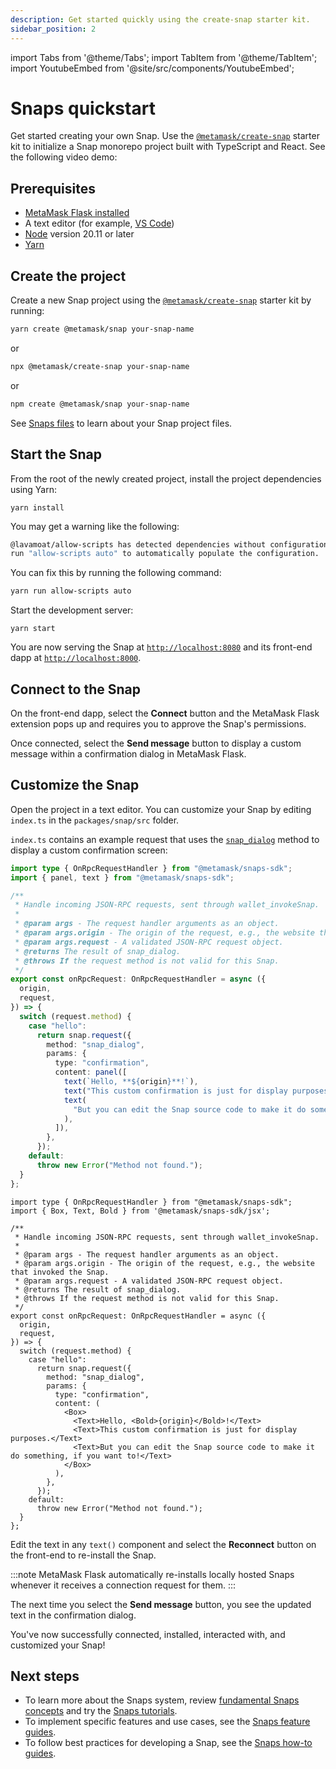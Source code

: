```yaml
---
description: Get started quickly using the create-snap starter kit.
sidebar_position: 2
---
```


import Tabs from '@theme/Tabs';
import TabItem from '@theme/TabItem';
import YoutubeEmbed from '@site/src/components/YoutubeEmbed';

# Snaps quickstart

Get started creating your own Snap.
Use the [`@metamask/create-snap`](https://github.com/MetaMask/snaps/tree/main/packages/create-snap)
starter kit to initialize a Snap monorepo project built with TypeScript and React.
See the following video demo:

<YoutubeEmbed url="https://www.youtube.com/embed/qZRAryYwgdg?si=CeImIULgH3iD-FF0" />

## Prerequisites

- [MetaMask Flask installed](install-flask.md)
- A text editor (for example, [VS Code](https://code.visualstudio.com/))
- [Node](https://docs.npmjs.com/downloading-and-installing-node-js-and-npm) version 20.11 or later
- [Yarn](https://yarnpkg.com/)

## Create the project

Create a new Snap project using the [`@metamask/create-snap`](https://github.com/MetaMask/snaps/tree/main/packages/create-snap)
starter kit by running:

```bash
yarn create @metamask/snap your-snap-name
```

or

```bash
npx @metamask/create-snap your-snap-name
```

or

```bash
npm create @metamask/snap your-snap-name
```

See [Snaps files](../learn/about-snaps/files.md) to learn about your Snap project files.

## Start the Snap

From the root of the newly created project, install the project dependencies using Yarn:

```shell
yarn install
```

You may get a warning like the following: 

```bash
@lavamoat/allow-scripts has detected dependencies without configuration. explicit configuration required.
run "allow-scripts auto" to automatically populate the configuration.
```

You can fix this by running the following command: 

```bash 
yarn run allow-scripts auto
```

Start the development server:

```shell
yarn start
```

You are now serving the Snap at [`http://localhost:8080`](http://localhost:8080/) and its front-end dapp at [`http://localhost:8000`](http://localhost:8000/).

## Connect to the Snap

On the front-end dapp, select the **Connect** button and the MetaMask Flask extension pops up and
requires you to approve the Snap's permissions.

Once connected, select the **Send message** button to display a custom message within a confirmation
dialog in MetaMask Flask.

## Customize the Snap

Open the project in a text editor.
You can customize your Snap by editing `index.ts` in the `packages/snap/src` folder.

`index.ts` contains an example request that uses the
[`snap_dialog`](../reference/snaps-api.md#snapdialog) method to display a custom confirmation screen:

<Tabs>
<TabItem value="Functions">

```typescript title="index.ts"
import type { OnRpcRequestHandler } from "@metamask/snaps-sdk";
import { panel, text } from "@metamask/snaps-sdk";

/**
 * Handle incoming JSON-RPC requests, sent through wallet_invokeSnap.
 *
 * @param args - The request handler arguments as an object.
 * @param args.origin - The origin of the request, e.g., the website that invoked the Snap.
 * @param args.request - A validated JSON-RPC request object.
 * @returns The result of snap_dialog.
 * @throws If the request method is not valid for this Snap.
 */
export const onRpcRequest: OnRpcRequestHandler = async ({
  origin,
  request,
}) => {
  switch (request.method) {
    case "hello":
      return snap.request({
        method: "snap_dialog",
        params: {
          type: "confirmation",
          content: panel([
            text(`Hello, **${origin}**!`),
            text("This custom confirmation is just for display purposes."),
            text(
              "But you can edit the Snap source code to make it do something, if you want to!",
            ),
          ]),
        },
      });
    default:
      throw new Error("Method not found.");
  }
};
```

</TabItem>
<TabItem value="JSX" flaskOnly>

```tsx title="index.tsx"
import type { OnRpcRequestHandler } from "@metamask/snaps-sdk";
import { Box, Text, Bold } from '@metamask/snaps-sdk/jsx';

/**
 * Handle incoming JSON-RPC requests, sent through wallet_invokeSnap.
 *
 * @param args - The request handler arguments as an object.
 * @param args.origin - The origin of the request, e.g., the website that invoked the Snap.
 * @param args.request - A validated JSON-RPC request object.
 * @returns The result of snap_dialog.
 * @throws If the request method is not valid for this Snap.
 */
export const onRpcRequest: OnRpcRequestHandler = async ({
  origin,
  request,
}) => {
  switch (request.method) {
    case "hello":
      return snap.request({
        method: "snap_dialog",
        params: {
          type: "confirmation",
          content: (
            <Box>
              <Text>Hello, <Bold>{origin}</Bold>!</Text>
              <Text>This custom confirmation is just for display purposes.</Text>
              <Text>But you can edit the Snap source code to make it do something, if you want to!</Text>
            </Box>
          ),
        },
      });
    default:
      throw new Error("Method not found.");
  }
};
```

</TabItem>
</Tabs>

Edit the text in any `text()` component and select the **Reconnect** button
on the front-end to re-install the Snap.

:::note
MetaMask Flask automatically re-installs locally hosted Snaps whenever it receives a connection request for them.
:::

The next time you select the **Send message** button, you see the updated text in the confirmation dialog.

You've now successfully connected, installed, interacted with, and customized your Snap!

## Next steps

- To learn more about the Snaps system, review [fundamental Snaps concepts](/snaps/learn/about-snaps)
  and try the [Snaps tutorials](/snaps/learn/tutorials).
- To implement specific features and use cases, see the [Snaps feature guides](/snaps/features).
- To follow best practices for developing a Snap, see the [Snaps how-to guides](/snaps/how-to).
